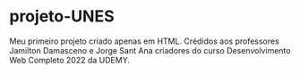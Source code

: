 # projeto-UNES
Meu primeiro projeto criado apenas em HTML.
Crédidos aos professores Jamilton Damasceno e Jorge Sant Ana criadores do curso Desenvolvimento Web Completo 2022 da UDEMY.

